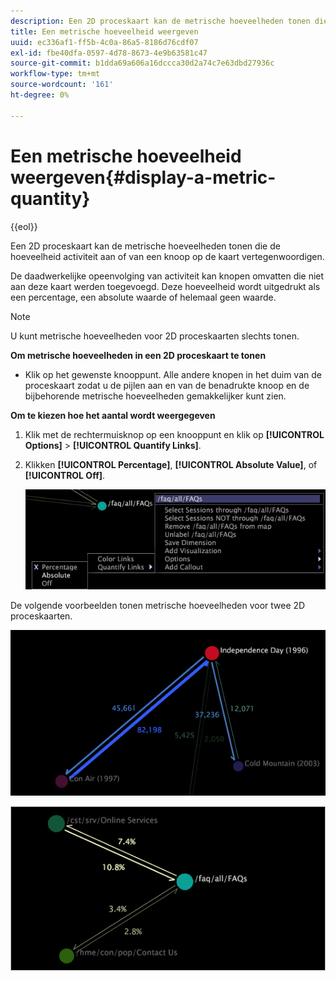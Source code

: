 ```yaml
---
description: Een 2D proceskaart kan de metrische hoeveelheden tonen die de hoeveelheid activiteit aan of van een knoop op de kaart vertegenwoordigen.
title: Een metrische hoeveelheid weergeven
uuid: ec336af1-ff5b-4c0a-86a5-8186d76cdf07
exl-id: fbe40dfa-0597-4d78-8673-4e9b63581c47
source-git-commit: b1dda69a606a16dccca30d2a74c7e63dbd27936c
workflow-type: tm+mt
source-wordcount: '161'
ht-degree: 0%

---
```


# Een metrische hoeveelheid weergeven{#display-a-metric-quantity}

{{eol}}

Een 2D proceskaart kan de metrische hoeveelheden tonen die de hoeveelheid activiteit aan of van een knoop op de kaart vertegenwoordigen.

De daadwerkelijke opeenvolging van activiteit kan knopen omvatten die niet aan deze kaart werden toegevoegd. Deze hoeveelheid wordt uitgedrukt als een percentage, een absolute waarde of helemaal geen waarde.

>[!NOTE]
>
>U kunt metrische hoeveelheden voor 2D proceskaarten slechts tonen.

**Om metrische hoeveelheden in een 2D proceskaart te tonen**

* Klik op het gewenste knooppunt. Alle andere knopen in het duim van de proceskaart zodat u de pijlen aan en van de benadrukte knoop en de bijbehorende metrische hoeveelheden gemakkelijker kunt zien.

**Om te kiezen hoe het aantal wordt weergegeven**

1. Klik met de rechtermuisknop op een knooppunt en klik op **[!UICONTROL Options]** > **[!UICONTROL Quantify Links]**.
1. Klikken **[!UICONTROL Percentage]**, **[!UICONTROL Absolute Value]**, of **[!UICONTROL Off]**.

   ![](assets/mnu_2DProcessMap_quantifyLinks.png)

De volgende voorbeelden tonen metrische hoeveelheden voor twee 2D proceskaarten.

![](assets/vis_2DProcessMap_DisplayMetricQuantities_Movies.png)

![](assets/client-met.png)
